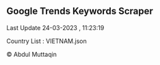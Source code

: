 

## Google Trends Keywords Scraper 
 
Last Update 24-03-2023 , 11:23:19

Country List :
VIETNAM.json



© Abdul Muttaqin 

